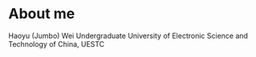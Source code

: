 # About me
Haoyu (Jumbo) Wei
Undergraduate
University of Electronic Science and Technology of China, UESTC

